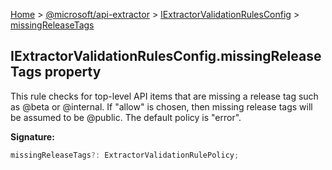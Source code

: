 [Home](./index) &gt; [@microsoft/api-extractor](./api-extractor.md) &gt; [IExtractorValidationRulesConfig](./api-extractor.iextractorvalidationrulesconfig.md) &gt; [missingReleaseTags](./api-extractor.iextractorvalidationrulesconfig.missingreleasetags.md)

## IExtractorValidationRulesConfig.missingReleaseTags property

This rule checks for top-level API items that are missing a release tag such as @<!-- -->beta or @<!-- -->internal. If "allow" is chosen, then missing release tags will be assumed to be @<!-- -->public. The default policy is "error".

<b>Signature:</b>

```typescript
missingReleaseTags?: ExtractorValidationRulePolicy;
```

